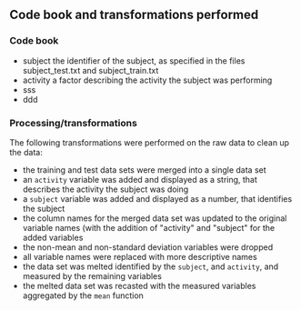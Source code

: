 ## Code book and transformations performed
### Code book
- subject the identifier of the subject, as specified in the files subject_test.txt and subject_train.txt
- activity a factor describing the activity the subject was performing
 - sss
 - ddd

### Processing/transformations
The following transformations were performed on the raw data to clean up the data:
 - the training and test data sets were merged into a single data set
 - an ```activity``` variable was added and displayed as a string, that describes the activity the subject was doing
 - a ```subject``` variable was added and displayed as a number, that identifies the subject
 - the column names for the merged data set was updated to the original variable names (with the addition of "activity" and "subject" for the added variables
 - the non-mean and non-standard deviation variables were dropped
 - all variable names were replaced with more descriptive names
 - the data set was melted identified by the ```subject```, and ```activity```, and measured by the remaining variables
 - the melted data set was recasted with the measured variables aggregated by the ```mean``` function

